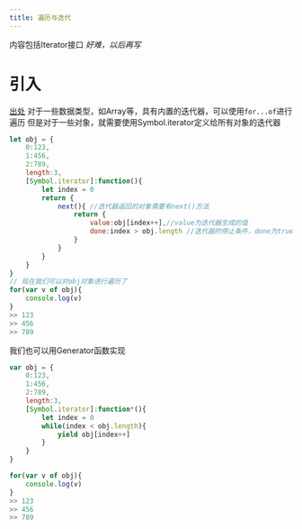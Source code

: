 ```yaml
---
title: 遍历与迭代
---
```

内容包括Iterator接口
*好难，以后再写*

# 引入
[出处](https://blog.csdn.net/qq_39576711/article/details/124302627)
对于一些数据类型，如Array等，具有内置的迭代器，可以使用``for...of``进行遍历
但是对于一些对象，就需要使用Symbol.iterator定义给所有对象的迭代器
```JavaScript
let obj = {
    0:123,
    1:456,
    2:789,
    length:3,
    [Symbol.iterator]:function(){
        let index = 0
        return {
            next(){ //迭代器返回的对象需要有next()方法
                return {
                    value:obj[index++],//value为迭代器生成的值
                    done:index > obj.length //迭代器的停止条件，done为true停止
                }
            }
        }
    }
}
// 现在我们可以对obj对象进行遍历了
for(var v of obj){
    console.log(v)
}
>> 123
>> 456
>> 789
```
我们也可以用Generator函数实现
```JavaScript
var obj = {
    0:123,
    1:456,
    2:789,
    length:3,
    [Symbol.iterator]:function*(){
        let index = 0
        while(index < obj.length){
            yield obj[index++]
        }
    }
}

for(var v of obj){
    console.log(v)
}
>> 123
>> 456
>> 789
```